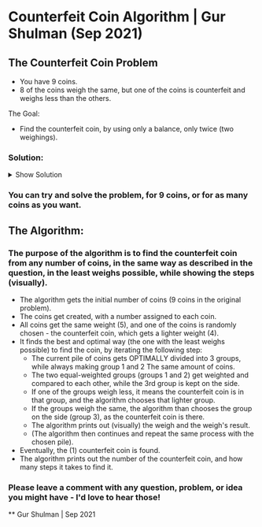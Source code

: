 # Counterfeit Coin Algorithm | Gur Shulman (Sep 2021)

## The Counterfeit Coin Problem
- You have 9 coins.
- 8 of the coins weigh the same, but one of the coins is counterfeit and weighs less than the others.

The Goal:
- Find the counterfeit coin, by using only a balance, only twice (two weighings).

### Solution:
<details> 
  <summary>Show Solution
 </summary>
		
		Let's start by numbering the coins 1 to 9.
		Put 1,2 & 3 on the left side and 4,5 & 6 on the right side.
		There are three possible outcomes:
		- scale tilts right - means the counterfeit coin is in group 1,2 & 3
		- scale tilts left - means the counterfeit coin is in group 4,5 & 6
		- scale balances - means the counterfeit coin is in group 7,8 & 9

		Using one weighing we have successfully narrowed three groups down to one.

		We need to do the same again and we will arrive at the final coin.
		Let's label the three coins we have narrowed it down to as A, B & C - Putting A on the left side, B on the right, and C to the side.
		- A goes down - B is the counterfeit coin.
		- B goes down - A is the counterfeit coin.
		- Neither goes down - C is the counterfeit coin.
		
		That way, we can always find the counterfeit coin, in only 2 steps (weighings).
</details>

### You can try and solve the problem, for 9 coins, or for as many coins as you want.

## The Algorithm:

### The purpose of the algorithm is to find the counterfeit coin from any number of coins, in the same way as described in the question, in the least weighs possible, while showing the steps (visually).

- The algorithm gets the initial number of coins (9 coins in the original problem).
- The coins get created, with a number assigned to each coin.
- All coins get the same weight (5), and one of the coins is randomly chosen - the counterfeit coin, which gets a lighter weight (4). 
- It finds the best and optimal way (the one with the least weighs possible) to find the coin, by iterating the following step:
	- The current pile of coins gets OPTIMALLY divided into 3 groups, while always making group 1 and 2 The same amount of coins.
	- The two equal-weighted groups (groups 1 and 2) get weighted and compared to each other, while the 3rd group is kept on the side.
	- If one of the groups weigh less, it means the counterfeit coin is in that group, and the algorithm chooses that lighter group.
	- If the groups weigh the same, the algorithm than chooses the group on the side (group 3), as the counterfeit coin is there.
	- The algorithm prints out (visually) the weigh and the weigh's result.
	- (The algorithm then continues and repeat the same process with the chosen pile).
- Eventually, the (1) counterfeit coin is found.
- The algorithm prints out the number of the counterfeit coin, and how many steps it takes to find it.


### Please leave a comment with any question, problem, or idea you might have - I'd love to hear those!


** Gur Shulman | Sep 2021

<!---
GuiShulman/GuiShulman is a ✨ special ✨ repository because its `README.md` (this file) appears on your GitHub profile.
You can click the Preview link to take a look at your changes.
--->
